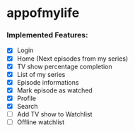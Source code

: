 # appofmylife

### Implemented Features:

- [x] Login
- [x] Home (Next episodes from my series)
- [x] TV show percentage completion
- [x] List of my series
- [x] Episode informations
- [x] Mark episode as watched
- [x] Profile
- [x] Search
- [ ] Add TV show to Watchlist
- [ ] Offline watchlist
